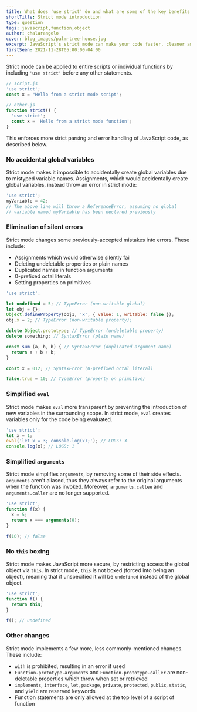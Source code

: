 ```yaml
---
title: What does 'use strict' do and what are some of the key benefits to using it?
shortTitle: Strict mode introduction
type: question
tags: javascript,function,object
author: chalarangelo
cover: blog_images/palm-tree-house.jpg
excerpt: JavaScript's strict mode can make your code faster, cleaner and more secure.
firstSeen: 2021-11-28T05:00:00-04:00
---
```


Strict mode can be applied to entire scripts or individual functions by including `'use strict'` before any other statements.

```js
// script.js
'use strict';
const x = "Hello from a strict mode script";

// other.js
function strict() {
  'use strict';
  const x = 'Hello from a strict mode function';
}
```

This enforces more strict parsing and error handling of JavaScript code, as described below.

### No accidental global variables

Strict mode makes it impossible to accidentally create global variables due to mistyped variable names. Assignments, which would accidentally create global variables, instead throw an error in strict mode:

```js
'use strict';
myVariable = 42;
// The above line will throw a ReferenceError, assuming no global
// variable named myVariable has been declared previously
```

### Elimination of silent errors

Strict mode changes some previously-accepted mistakes into errors. These include:

- Assignments which would otherwise silently fail
- Deleting undeletable properties or plain names
- Duplicated names in function arguments
- 0-prefixed octal literals
- Setting properties on primitives

```js
'use strict';

let undefined = 5; // TypeError (non-writable global)
let obj = {};
Object.defineProperty(obj1, 'x', { value: 1, writable: false });
obj.x = 2; // TypeError (non-writable property);

delete Object.prototype; // TypeError (undeletable property)
delete something; // SyntaxError (plain name)

const sum (a, b, b) { // SyntaxError (duplicated argument name)
  return a + b + b;
}

const x = 012; // SyntaxError (0-prefixed octal literal)

false.true = 10; // TypeError (property on primitive)
```

### Simplified `eval`

Strict mode makes `eval` more transparent by preventing the introduction of new variables in the surrounding scope. In strict mode, `eval` creates variables only for the code being evaluated.

```js
'use strict';
let x = 1;
eval('let x = 3; console.log(x);'); // LOGS: 3
console.log(x); // LOGS: 1
```

### Simplified `arguments`

Strict mode simplifies `arguments`, by removing some of their side effects. `arguments` aren't aliased, thus they always refer to the original arguments when the function was invoked. Moreover, `arguments.callee` and `arguments.caller` are no longer supported.

```js
'use strict';
function f(x) {
  x = 5;
  return x === arguments[0];
}

f(10); // false
```

### No `this` boxing

Strict mode makes JavaScript more secure, by restricting access the global object via `this`. In strict mode, `this` is not boxed (forced into being an object), meaning that if unspecified it will be `undefined` instead of the global object.

```js
'use strict';
function f() {
  return this;
}

f(); // undefined
```

### Other changes

Strict mode implements a few more, less commonly-mentioned changes. These include:

- `with` is prohibited, resulting in an error if used
- `Function.prototype.arguments` and `Function.prototype.caller` are non-deletable properties which throw when set or retrieved
- `implements`, `interface`, `let`, `package`, `private`, `protected`, `public`, `static`, and `yield` are reserved keywords
- Function statements are only allowed at the top level of a script of function
